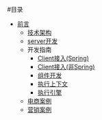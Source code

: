 #目录
* [前言](README.md)
  * [技术架构](arch/arch.md)
  * [server开发](client/serverSummary.md)
  * 开发指南
    * [Client接入(Spring)](client/clientSpring.md)
    * [Client接入(非Spring)](client/clientNoSpring.md)
    * [组件开发](client/nodeDevelop.md)
    * [执行上下文](client/runnerContext.md)
    * [执行引擎](client/runnerEngine.md)
  * [电商案例](demo/mall/mallDemo.md)
  * [营销案例](demo/market/marketDemo.md)
